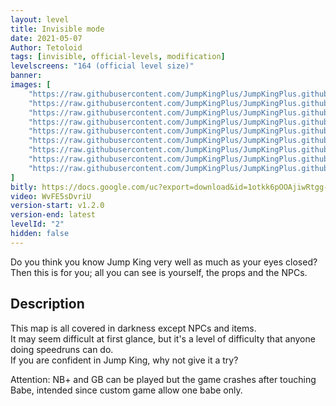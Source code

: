 ```yaml
---
layout: level
title: Invisible mode
date: 2021-05-07
Author: Tetoloid
tags: [invisible, official-levels, modification]
levelscreens: "164 (official level size)"
banner: 
images: [
    "https://raw.githubusercontent.com/JumpKingPlus/JumpKingPlus.github.io/www/images/workshop/levels/ws2-banner.png",
    "https://raw.githubusercontent.com/JumpKingPlus/JumpKingPlus.github.io/www/images/workshop/levels/ws2-2.png",
    "https://raw.githubusercontent.com/JumpKingPlus/JumpKingPlus.github.io/www/images/workshop/levels/ws2-3.png",
    "https://raw.githubusercontent.com/JumpKingPlus/JumpKingPlus.github.io/www/images/workshop/levels/ws2-4.png",
    "https://raw.githubusercontent.com/JumpKingPlus/JumpKingPlus.github.io/www/images/workshop/levels/ws2-5.png",
    "https://raw.githubusercontent.com/JumpKingPlus/JumpKingPlus.github.io/www/images/workshop/levels/ws2-6.png",
    "https://raw.githubusercontent.com/JumpKingPlus/JumpKingPlus.github.io/www/images/workshop/levels/ws2-7.png",
    "https://raw.githubusercontent.com/JumpKingPlus/JumpKingPlus.github.io/www/images/workshop/levels/ws2-8.png",
    "https://raw.githubusercontent.com/JumpKingPlus/JumpKingPlus.github.io/www/images/workshop/levels/ws2-9.png"
]
bitly: https://docs.google.com/uc?export=download&id=1otkk6pOOAjiwRtgg-fmmg-McmeOzL_Ja
video: WvFE5sDvriU
version-start: v1.2.0
version-end: latest
levelId: "2"
hidden: false
---
```


Do you think you know Jump King very well as much as your eyes closed? Then this is for you; all you can see is yourself, the props and the NPCs.

<!-- more -->

<div id="description">
    <h2>Description</h2>
    <p>This map is all covered in darkness except NPCs and items.<br>
    It may seem difficult at first glance, but it's a level of difficulty that anyone doing speedruns can do.<br>
    If you are confident in Jump King, why not give it a try?</p>
    <p>Attention: NB+ and GB can be played but the game crashes after touching Babe, intended since custom game allow one babe only.</p>
</div>